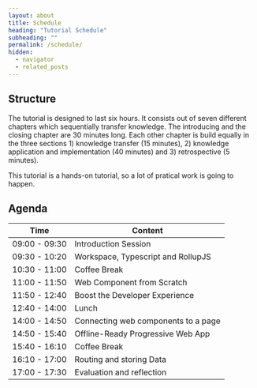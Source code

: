 ```yaml
---
layout: about
title: Schedule
heading: "Tutorial Schedule"
subheading: ""
permalink: /schedule/
hidden:
  - navigator
  - related_posts
---
```


## Structure
The tutorial is designed to last six hours. It consists out of seven different chapters which sequentially transfer knowledge. The introducing and the closing chapter are 30 minutes long. Each other chapter is build equally in the three sections 1) knowledge transfer (15 minutes), 2) knowledge application and implementation (40 minutes) and 3) retrospective (5 minutes).

This tutorial is a hands-on tutorial, so a lot of pratical work is going to happen.


## Agenda

|**Time**|**Content**|
|---|---|
| 09:00 - 09:30 | Introduction Session |
| 09:30 - 10:20 | Workspace, Typescript and RollupJS |
| 10:30 - 11:00 | Coffee Break |
| 11:00 - 11:50 | Web Component from Scratch |
| 11:50 - 12:40 | Boost the Developer Experience |
| 12:40 - 14:00 | Lunch |
| 14:00 - 14:50 | Connecting web components to a page |
| 14:50 - 15:40 | Offline-Ready Progressive Web App |
| 15:40 - 16:10 | Coffee Break |
| 16:10 - 17:00 | Routing and storing Data |
| 17:00 - 17:30 | Evaluation and reflection |
